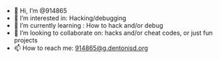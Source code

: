 - 👋 Hi, I’m @914865
- 👀 I’m interested in:
Hacking/debugging
- 🌱 I’m currently learning :
How to hack and/or debug
- 💞️ I’m looking to collaborate on:
hacks and/or cheat codes, or just fun projects
- 📫 How to reach me:
914865@g.dentonisd.org
